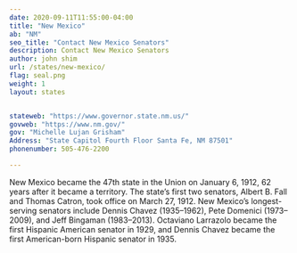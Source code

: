 ```yaml
---
date: 2020-09-11T11:55:00-04:00
title: "New Mexico"
ab: "NM"
seo_title: "Contact New Mexico Senators"
description: Contact New Mexico Senators
author: john shim
url: /states/new-mexico/
flag: seal.png
weight: 1
layout: states


stateweb: "https://www.governor.state.nm.us/"
govweb: "https://www.nm.gov/"
gov: "Michelle Lujan Grisham"
Address: "State Capitol Fourth Floor Santa Fe, NM 87501"
phonenumber: 505-476-2200

---
```


New Mexico became the 47th state in the Union on January 6, 1912, 62 years after it became a territory. The state’s first two senators, Albert B. Fall and Thomas Catron, took office on March 27, 1912. New Mexico’s longest-serving senators include Dennis Chavez (1935–1962), Pete Domenici (1973–2009), and Jeff Bingaman (1983–2013). Octaviano Larrazolo became the first Hispanic American senator in 1929, and Dennis Chavez became the first American-born Hispanic senator in 1935.